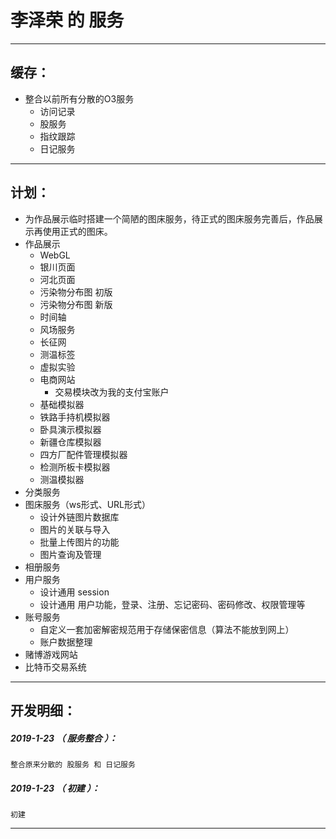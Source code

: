 李泽荣 的 服务
=======

*******************************************************************

缓存：
-------------------------------------------------------------------

- 整合以前所有分散的O3服务
	- 访问记录
	- 股服务
	- 指纹跟踪
	- 日记服务

*******************************************************************


计划：
-------------------------------------------------------------------

- 为作品展示临时搭建一个简陋的图床服务，待正式的图床服务完善后，作品展示再使用正式的图床。
- 作品展示
	- WebGL
	- 银川页面
	- 河北页面
	- 污染物分布图 初版
	- 污染物分布图 新版
	- 时间轴
	- 风场服务
	- 长征网
	- 测温标签
	- 虚拟实验
	- 电商网站
		- 交易模块改为我的支付宝账户
	- 基础模拟器
	- 铁路手持机模拟器
	- 卧具演示模拟器
	- 新疆仓库模拟器
	- 四方厂配件管理模拟器
	- 检测所板卡模拟器
	- 测温模拟器
- 分类服务
- 图床服务（ws形式、URL形式）
	- 设计外链图片数据库
	- 图片的关联与导入
	- 批量上传图片的功能
	- 图片查询及管理
- 相册服务
- 用户服务
	- 设计通用 session
	- 设计通用 用户功能，登录、注册、忘记密码、密码修改、权限管理等
- 账号服务
	- 自定义一套加密解密规范用于存储保密信息（算法不能放到网上）
	- 账户数据整理
- 赌博游戏网站
- 比特币交易系统

*******************************************************************


开发明细：
-------------------------------------------------------------------

##### 2019-1-23 （ 服务整合 ）：
	整合原来分散的 股服务 和 日记服务

##### 2019-1-23 （ 初建 ）：
	初建

*******************************************************************
